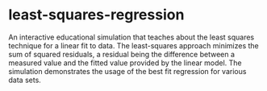least-squares-regression
========================

An interactive educational simulation that teaches about the least squares technique for a linear fit to data. The least-squares approach minimizes the sum of squared residuals, a residual being the difference between a measured value and the fitted value provided by the linear model.  The simulation demonstrates the usage of the best fit regression for various data sets.
